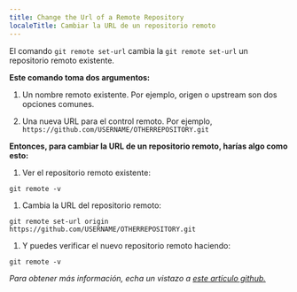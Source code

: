 ```yaml
---
title: Change the Url of a Remote Repository
localeTitle: Cambiar la URL de un repositorio remoto
---
```

El comando `git remote set-url` cambia la `git remote set-url` un repositorio remoto existente.

**Este comando toma dos argumentos:**

1.  Un nombre remoto existente. Por ejemplo, origen o upstream son dos opciones comunes.
    
2.  Una nueva URL para el control remoto. Por ejemplo, `https://github.com/USERNAME/OTHERREPOSITORY.git`
    

**Entonces, para cambiar la URL de un repositorio remoto, harías algo como esto:**

1.  Ver el repositorio remoto existente:

`git remote -v`

1.  Cambia la URL del repositorio remoto:

`git remote set-url origin https://github.com/USERNAME/OTHERREPOSITORY.git`

1.  Y puedes verificar el nuevo repositorio remoto haciendo:

`git remote -v`

_Para obtener más información, echa un vistazo a [este artículo github.](https://help.github.com/articles/changing-a-remote-s-url/)_